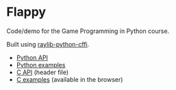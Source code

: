 # Flappy

Code/demo for the Game Programming in Python course.

Built using [raylib-python-cffi](https://github.com/electronstudio/raylib-python-cffi).

* [Python API](https://electronstudio.github.io/raylib-python-cffi/pyray.html)
* [Python examples](https://github.com/electronstudio/raylib-python-cffi/tree/master/examples)
* [C API](https://github.com/raysan5/raylib/blob/master/src/raylib.h) (header file)
* [C examples](https://www.raylib.com/examples.html) (available in the browser)
